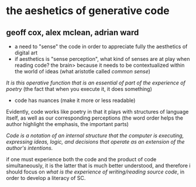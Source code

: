 # the aeshetics of generative code
## geoff cox, alex mclean, adrian ward

- a need to "sense" the code in order to appreciate fully the aesthetics of digital art
- if aesthetics is "sense perception", what kind of senses are at play when reading code? the brain> because it needs to be contextualized within the world of ideas (what aristotle called *common sense*)

*It is this operative function that is an essential of part of the experience of poetry* (the fact that when you execute it, it does something)

- code has nuances (make it more or less readable)

Evidently, code works like poetry in that it plays with structures of language itself, as well as our corresponding perceptions (the word order helps the author highlight the emphasis, the important parts)

*Code is a notation of an internal structure that the computer is executing, expressing ideas, logic, and decisions that operate as an extension of the author's intentions.*

if one must experience both the code and the product of code simultaneously, it is the latter that is much better understood, and therefore i should focus on *what is the experience of writing/reading source code*, in order to develop a literacy of SC.
